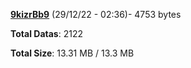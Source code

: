 [**9kizrBb9**](/data/9kizrBb9.txt) (29/12/22 - 02:36)- 4753 bytes

**Total Datas**: 2122

**Total Size**: 13.31 MB / 13.3 MB
